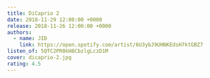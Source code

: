 ```yaml
---
title: DiCaprio 2
date: 2018-11-29 12:00:00 +0000
release: 2018-11-26 12:00:00 +0000
authors:
  - name: JID
    link: https://open.spotify.com/artist/6U3ybJ9UHNKEdsH7ktGBZ7
listen_of: 5QTC2PR0kH8CbzlgLczD1M
cover: dicaprio-2.jpg
rating: 4.5
---
```

